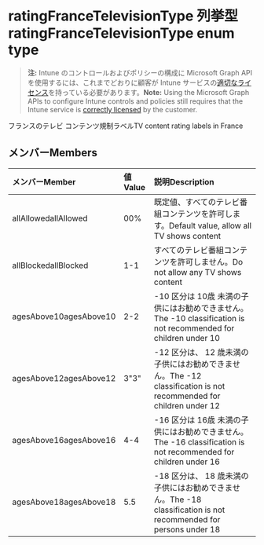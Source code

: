 # <a name="ratingfrancetelevisiontype-enum-type"></a><span data-ttu-id="9fb44-101">ratingFranceTelevisionType 列挙型</span><span class="sxs-lookup"><span data-stu-id="9fb44-101">ratingFranceTelevisionType enum type</span></span>

> <span data-ttu-id="9fb44-102">**注:** Intune のコントロールおよびポリシーの構成に Microsoft Graph API を使用するには、これまでどおりに顧客が Intune サービスの[適切なライセンス](https://go.microsoft.com/fwlink/?linkid=839381)を持っている必要があります。</span><span class="sxs-lookup"><span data-stu-id="9fb44-102">**Note:** Using the Microsoft Graph APIs to configure Intune controls and policies still requires that the Intune service is [correctly licensed](https://go.microsoft.com/fwlink/?linkid=839381) by the customer.</span></span>

<span data-ttu-id="9fb44-103">フランスのテレビ コンテンツ規制ラベル</span><span class="sxs-lookup"><span data-stu-id="9fb44-103">TV content rating labels in France</span></span>
## <a name="members"></a><span data-ttu-id="9fb44-104">メンバー</span><span class="sxs-lookup"><span data-stu-id="9fb44-104">Members</span></span>
|<span data-ttu-id="9fb44-105">メンバー</span><span class="sxs-lookup"><span data-stu-id="9fb44-105">Member</span></span>|<span data-ttu-id="9fb44-106">値</span><span class="sxs-lookup"><span data-stu-id="9fb44-106">Value</span></span>|<span data-ttu-id="9fb44-107">説明</span><span class="sxs-lookup"><span data-stu-id="9fb44-107">Description</span></span>|
|:---|:---|:---|
|<span data-ttu-id="9fb44-108">allAllowed</span><span class="sxs-lookup"><span data-stu-id="9fb44-108">allAllowed</span></span>|<span data-ttu-id="9fb44-109">0</span><span class="sxs-lookup"><span data-stu-id="9fb44-109">0%</span></span>|<span data-ttu-id="9fb44-110">既定値、すべてのテレビ番組コンテンツを許可します。</span><span class="sxs-lookup"><span data-stu-id="9fb44-110">Default value, allow all TV shows content</span></span>|
|<span data-ttu-id="9fb44-111">allBlocked</span><span class="sxs-lookup"><span data-stu-id="9fb44-111">allBlocked</span></span>|<span data-ttu-id="9fb44-112">1</span><span class="sxs-lookup"><span data-stu-id="9fb44-112">-1</span></span>|<span data-ttu-id="9fb44-113">すべてのテレビ番組コンテンツを許可しません。</span><span class="sxs-lookup"><span data-stu-id="9fb44-113">Do not allow any TV shows content</span></span>|
|<span data-ttu-id="9fb44-114">agesAbove10</span><span class="sxs-lookup"><span data-stu-id="9fb44-114">agesAbove10</span></span>|<span data-ttu-id="9fb44-115">2</span><span class="sxs-lookup"><span data-stu-id="9fb44-115">-2</span></span>|<span data-ttu-id="9fb44-116">-10 区分は 10歳 未満の子供にはお勧めできません。</span><span class="sxs-lookup"><span data-stu-id="9fb44-116">The -10 classification is not recommended for children under 10</span></span>|
|<span data-ttu-id="9fb44-117">agesAbove12</span><span class="sxs-lookup"><span data-stu-id="9fb44-117">agesAbove12</span></span>|<span data-ttu-id="9fb44-118">3</span><span class="sxs-lookup"><span data-stu-id="9fb44-118">"3"</span></span>|<span data-ttu-id="9fb44-119">-12 区分は、 12 歳未満の子供にはお勧めできません。</span><span class="sxs-lookup"><span data-stu-id="9fb44-119">The -12 classification is not recommended for children under 12</span></span>|
|<span data-ttu-id="9fb44-120">agesAbove16</span><span class="sxs-lookup"><span data-stu-id="9fb44-120">agesAbove16</span></span>|<span data-ttu-id="9fb44-121">4</span><span class="sxs-lookup"><span data-stu-id="9fb44-121">-4</span></span>|<span data-ttu-id="9fb44-122">-16 区分は 16歳 未満の子供にはお勧めできません。</span><span class="sxs-lookup"><span data-stu-id="9fb44-122">The -16 classification is not recommended for children under 16</span></span>|
|<span data-ttu-id="9fb44-123">agesAbove18</span><span class="sxs-lookup"><span data-stu-id="9fb44-123">agesAbove18</span></span>|<span data-ttu-id="9fb44-124">5</span><span class="sxs-lookup"><span data-stu-id="9fb44-124">.5</span></span>|<span data-ttu-id="9fb44-125">-18 区分は、 18 歳未満の子供にはお勧めできません。</span><span class="sxs-lookup"><span data-stu-id="9fb44-125">The -18 classification is not recommended for persons under 18</span></span>|




